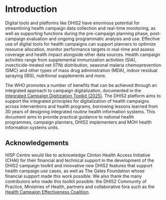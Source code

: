 # Introduction

Digital tools and platforms like DHIS2 have enormous potential for streamlining health campaign data collection and
real-time monitoring, as well as supporting functions during the pre-campaign planning phase, post-campaign evaluation
and ongoing programmatic analysis and use. Effective use of digital tools for health campaigns can support planners to
optimize resource allocation, monitor performance targets in real-time and assess coverage and health impact alongside
other data sources. Health campaign activities range from supplemental immunization activities (SIA),
insecticide-treated net (ITN) distribution, seasonal malaria chemoprevention (SMC) and other types of mass drug
administration (MDA), indoor residual spraying (IRS), nutritional supplements and more.

The WHO promotes a number of benefits that can be achieved through an integrated approach to campaign digitalization,
documented in the [Integrated Campaign Digitization Toolkit (2025)](https://iris.who.int/handle/10665/380775). The DHIS2
platform aims to support the integrated principles for digitalization of health campaigns across interventions and
health programs, borrowing lessons learned from 30 years of designing integrated *routine* health information systems.
This document aims to provide practical guidance to national health programmes, campaign planners, DHIS2 implementers
and MOH health information systems units.

## Acknowledgements

HISP Centre would like to acknowledge Clinton Health Access Initiative (CHAI) for their financial and technical support
in the development of the DHIS2 campaign toolkit and innovative new DHIS2 features that support health campaign use
cases, as well as The Gates Foundation whose financial support made this work possible. We also thank the many
contributors who made this toolkit possible: the DHIS2 Community of Practice, Ministries of Health, partners and
collaborative fora such as the [Health Campaign Effectiveness Coalition](https://campaigneffectiveness.org).